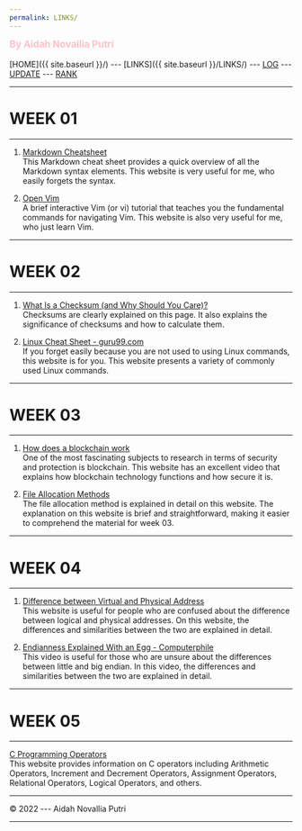 ```yaml
---
permalink: LINKS/
---
```

<span style="color:pink; font-weight:bold; font-size:larger;">By Aidah Novallia Putri</span>
<br><br>
[HOME]({{ site.baseurl }}/) ---
[LINKS]({{ site.baseurl }}/LINKS/) ---
[LOG](https://aidahputri.github.io/os222/TXT/mylog.txt) ---
[UPDATE](https://aidahputri.github.io/os222/TXT/myupdate.txt) ---
[RANK](https://aidahputri.github.io/os222/TXT/myrank.txt)
<br>
<hr>

# WEEK 01
---
1. [Markdown Cheatsheet](https://www.markdownguide.org/cheat-sheet/)<br>
This Markdown cheat sheet provides a quick overview of all the Markdown syntax elements. This website is very useful for me, who easily forgets the syntax. 

2. [Open Vim](https://www.openvim.com/)<br/>
A brief interactive Vim (or vi) tutorial that teaches you the fundamental commands for navigating Vim. This website is also very useful for me, who just learn Vim. 

<hr>

# WEEK 02
---
1. [What Is a Checksum (and Why Should You Care)?](https://www.howtogeek.com/363735/what-is-a-checksum-and-why-should-you-care/)<br>
Checksums are clearly explained on this page. It also explains the significance of checksums and how to calculate them.

2. [Linux Cheat Sheet - guru99.com](https://www.guru99.com/linux-commands-cheat-sheet.html)<br/>
If you forget easily because you are not used to using Linux commands, this website is for you. This website presents a variety of commonly used Linux commands. 

<hr>

# WEEK 03
---
1. [How does a blockchain work](https://www.youtube.com/watch?v=SSo_EIwHSd4) <br>
One of the most fascinating subjects to research in terms of security and protection is blockchain. This website has an excellent video that explains how blockchain technology functions and how secure it is.

2. [File Allocation Methods](https://www.geeksforgeeks.org/file-allocation-methods/) <br>
The file allocation method is explained in detail on this website. The explanation on this website is brief and straightforward, making it easier to comprehend the material for week 03.

<hr>

# WEEK 04
---
1. [Difference between Virtual and Physical Address](https://www.javatpoint.com/virtual-vs-physical-address)<br>
This website is useful for people who are confused about the difference between logical and physical addresses. On this website, the differences and similarities between the two are explained in detail.

2. [Endianness Explained With an Egg - Computerphile](https://www.youtube.com/watch?v=NcaiHcBvDR4) <br>
This video is useful for those who are unsure about the differences between little and big endian. In this video, the differences and similarities between the two are explained in detail.

<hr>

# WEEK 05
---
[C Programming Operators](https://www.programiz.com/c-programming/c-operators)<br>
This website provides information on C operators including Arithmetic Operators, Increment and Decrement Operators, Assignment Operators, Relational Operators, Logical Operators, and others.
<hr>
© 2022 --- Aidah Novallia Putri
<hr>
